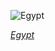 
![Egypt ](https://www.gstatic.com/prettyearth/assets/full/7002.jpg)

*[Egypt ](https://www.google.com/maps/@31.054044,29.698734,11z/data=!3m1!1e3)*
